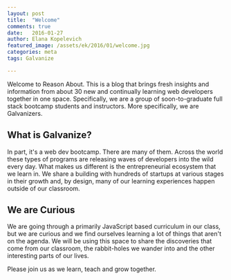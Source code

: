 ```yaml
---
layout: post
title:  "Welcome"
comments: true
date:   2016-01-27
author: Elana Kopelevich
featured_image: /assets/ek/2016/01/welcome.jpg
categories: meta
tags: Galvanize

---
```

Welcome to Reason About. This is a blog that brings fresh insights and information from about 30 new and continually learning web developers together in one space. Specifically, we are a group of soon-to-graduate full stack bootcamp students and instructors. More specifically, we are Galvanizers.

## What is Galvanize?

In part, it's a web dev bootcamp. There are many of them. Across the world these types of programs are releasing waves of developers into the wild every day. What makes us different is the entrepreneurial ecosystem that we learn in. We share a building with hundreds of startups at various stages in their growth and, by design, many of our learning experiences happen outside of our classroom.

## We are Curious

We are going through a primarily JavaScript based curriculum in our class, but we are curious and we find ourselves learning a lot of things that aren't on the agenda. We will be using this space to share the discoveries that come from our classroom, the rabbit-holes we wander into and the other interesting parts of our lives.

Please join us as we learn, teach and grow together.
